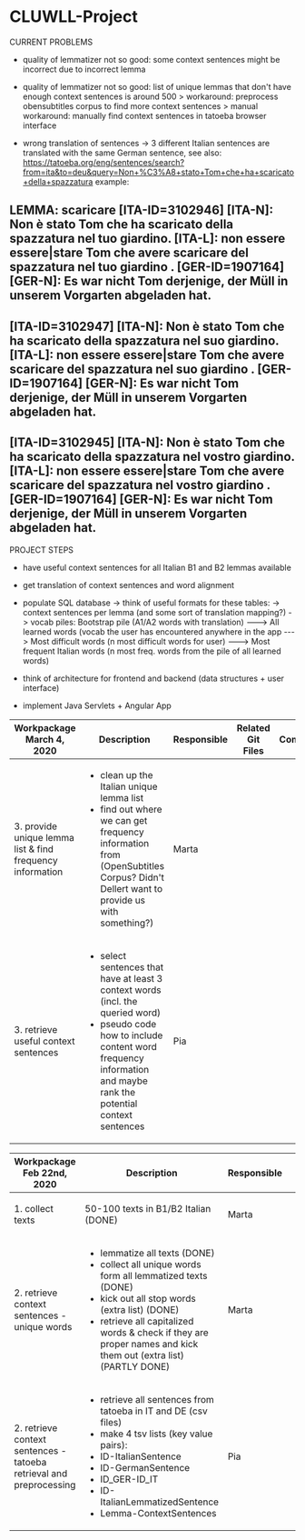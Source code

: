 # CLUWLL-Project

CURRENT PROBLEMS
- quality of lemmatizer not so good: some context sentences might be incorrect due to incorrect lemma
- quality of lemmatizer not so good: list of unique lemmas that don't have enough context sentences is around 500
					> workaround: preprocess obensubtitles corpus to find more context sentences
					> manual workaround: manually find context sentences in tatoeba browser interface

- wrong translation of sentences -> 3 different Italian sentences are translated with the same German sentence,
	see also: https://tatoeba.org/eng/sentences/search?from=ita&to=deu&query=Non+%C3%A8+stato+Tom+che+ha+scaricato+della+spazzatura
	example:

LEMMA: scaricare
[ITA-ID=3102946]
[ITA-N]: Non è stato Tom che ha scaricato della spazzatura nel tuo giardino.
[ITA-L]: non essere essere|stare Tom che avere scaricare del spazzatura nel tuo giardino .
[GER-ID=1907164]
[GER-N]: Es war nicht Tom derjenige, der Müll in unserem Vorgarten abgeladen hat.
--------------------------------------------------------------------------------------------------------------
[ITA-ID=3102947]
[ITA-N]: Non è stato Tom che ha scaricato della spazzatura nel suo giardino.
[ITA-L]: non essere essere|stare Tom che avere scaricare del spazzatura nel suo giardino .
[GER-ID=1907164]
[GER-N]: Es war nicht Tom derjenige, der Müll in unserem Vorgarten abgeladen hat.
--------------------------------------------------------------------------------------------------------------
[ITA-ID=3102945]
[ITA-N]: Non è stato Tom che ha scaricato della spazzatura nel vostro giardino.
[ITA-L]: non essere essere|stare Tom che avere scaricare del spazzatura nel vostro giardino .
[GER-ID=1907164]
[GER-N]: Es war nicht Tom derjenige, der Müll in unserem Vorgarten abgeladen hat.
---------------------------------------------------------------------------------------------------------------



PROJECT STEPS
- have useful context sentences for all Italian B1 and B2 lemmas available

- get translation of context sentences and word alignment

- populate SQL database 
-> think of useful formats for these tables:
-> context sentences per lemma (and some sort of translation mapping?)
-> vocab piles: Bootstrap pile (A1/A2 words with translation)
---> All learned words (vocab the user has encountered anywhere in the app
---> Most difficult words (n most difficult words for user)
---> Most frequent Italian words (n most freq. words from the pile of all learned words)

- think of architecture for frontend and backend (data structures + user interface)

- implement Java Servlets + Angular App


|Workpackage<br>March 4, 2020|Description|Responsible|Related Git Files|Comment|
|---|---|---|---|---|
|3. provide unique lemma list & find frequency information|<ul><li>clean up the Italian unique lemma list</li><li>find out where we can get frequency information from (OpenSubtitles Corpus? Didn't Dellert want to provide us with something?)</li></ul>|Marta| | |
|3. retrieve useful context sentences|<ul><li>select sentences that have at least 3 context words (incl. the queried word)</li><li>pseudo code how to include content word frequency information and maybe rank the potential context sentences</li></ul>|Pia| | |



|Workpackage<br>Feb 22nd, 2020|Description|Responsible|Related Git Files|Comment|
|---|---|---|---|---|
|1. collect texts|50-100 texts in B1/B2 Italian (DONE)|Marta|<ul><li>dir B1</li><li>dir B2</li></ul>| |
|2. retrieve context sentences - unique words|<ul><li>lemmatize all texts (DONE)</li><li>collect all unique words form all lemmatized texts (DONE)</li><li>kick out all stop words (extra list) (DONE)</li><li>retrieve all capitalized words & check if they are proper names and kick them out (extra list) (PARTLY DONE)</ul>|Marta|<ul><li>dir B1</li><li>dir B2</li><li>code_preprocessing -> lemmatizer.py</li></ul>| |
|2. retrieve context sentences - tatoeba retrieval and preprocessing|<ul><li>retrieve all sentences from tatoeba in IT and DE (csv files)</li><li>make 4 tsv lists (key value pairs):</li><li>ID-ItalianSentence</li><li>ID-GermanSentence</li><li>ID_GER-ID_IT</li><li>ID-ItalianLemmatizedSentence</li><li>Lemma-ContextSentences</li></ul>|Pia|<ul><li>dir preprocessing_tatoeba</li><li>code_preprocessing -> preprocess_tatoeba.py</li></ul>|done, except for generating the list Lemma-ContextSent with the real lemmas from the learner texts|

